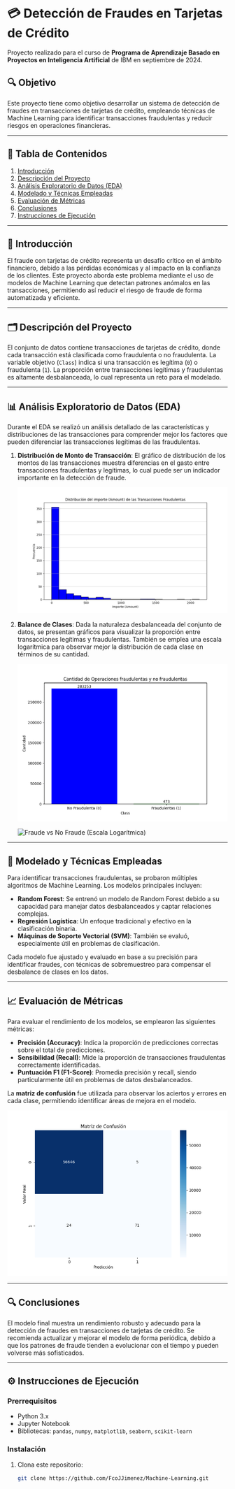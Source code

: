 # 💳 Detección de Fraudes en Tarjetas de Crédito

Proyecto realizado para el curso de **Programa de Aprendizaje Basado en Proyectos en Inteligencia Artificial** de IBM en septiembre de 2024.

## 🔍 Objetivo

Este proyecto tiene como objetivo desarrollar un sistema de detección de fraudes en transacciones de tarjetas de crédito, empleando técnicas de Machine Learning para identificar transacciones fraudulentas y reducir riesgos en operaciones financieras.

---

## 📑 Tabla de Contenidos

1. [Introducción](#📝-introducción)
2. [Descripción del Proyecto](#🗂️-descripción-del-proyecto)
3. [Análisis Exploratorio de Datos (EDA)](#📊-análisis-exploratorio-de-datos-eda)
4. [Modelado y Técnicas Empleadas](#🤖-modelado-y-técnicas-empleadas)
5. [Evaluación de Métricas](#📈-evaluación-de-métricas)
6. [Conclusiones](#🔍-conclusiones)
7. [Instrucciones de Ejecución](#⚙️-instrucciones-de-ejecución)

---

## 📝 Introducción

El fraude con tarjetas de crédito representa un desafío crítico en el ámbito financiero, debido a las pérdidas económicas y al impacto en la confianza de los clientes. Este proyecto aborda este problema mediante el uso de modelos de Machine Learning que detectan patrones anómalos en las transacciones, permitiendo así reducir el riesgo de fraude de forma automatizada y eficiente.

---

## 🗂️ Descripción del Proyecto

El conjunto de datos contiene transacciones de tarjetas de crédito, donde cada transacción está clasificada como fraudulenta o no fraudulenta. La variable objetivo (`Class`) indica si una transacción es legítima (`0`) o fraudulenta (`1`). La proporción entre transacciones legítimas y fraudulentas es altamente desbalanceada, lo cual representa un reto para el modelado.

---

## 📊 Análisis Exploratorio de Datos (EDA)

Durante el EDA se realizó un análisis detallado de las características y distribuciones de las transacciones para comprender mejor los factores que pueden diferenciar las transacciones legítimas de las fraudulentas.

1. **Distribución de Monto de Transacción**: El gráfico de distribución de los montos de las transacciones muestra diferencias en el gasto entre transacciones fraudulentas y legítimas, lo cual puede ser un indicador importante en la detección de fraude.

   ![Distribución de Monto de Fraude](charts/fraud_amount_distribution.png)

2. **Balance de Clases**: Dada la naturaleza desbalanceada del conjunto de datos, se presentan gráficos para visualizar la proporción entre transacciones legítimas y fraudulentas. También se emplea una escala logarítmica para observar mejor la distribución de cada clase en términos de su cantidad.

   ![Fraude vs No Fraude](charts/fraud_vs_no_fraud.png)
   
   ![Fraude vs No Fraude (Escala Logarítmica)](charts/deteccion-fraudes-tarjetas/images/fraud_vs_no_fraud_log.png)

---

## 🤖 Modelado y Técnicas Empleadas

Para identificar transacciones fraudulentas, se probaron múltiples algoritmos de Machine Learning. Los modelos principales incluyen:

- **Random Forest**: Se entrenó un modelo de Random Forest debido a su capacidad para manejar datos desbalanceados y captar relaciones complejas.
- **Regresión Logística**: Un enfoque tradicional y efectivo en la clasificación binaria.
- **Máquinas de Soporte Vectorial (SVM)**: También se evaluó, especialmente útil en problemas de clasificación.

Cada modelo fue ajustado y evaluado en base a su precisión para identificar fraudes, con técnicas de sobremuestreo para compensar el desbalance de clases en los datos.

---
<a name="📈-evaluación-de-métricas"><a>
## 📈 Evaluación de Métricas

Para evaluar el rendimiento de los modelos, se emplearon las siguientes métricas:

- **Precisión (Accuracy)**: Indica la proporción de predicciones correctas sobre el total de predicciones.
- **Sensibilidad (Recall)**: Mide la proporción de transacciones fraudulentas correctamente identificadas.
- **Puntuación F1 (F1-Score)**: Promedia precisión y recall, siendo particularmente útil en problemas de datos desbalanceados.

La **matriz de confusión** fue utilizada para observar los aciertos y errores en cada clase, permitiendo identificar áreas de mejora en el modelo.

   ![Matriz de Confusión](charts/confusion_matrix.png)

---

## 🔍 Conclusiones

El modelo final muestra un rendimiento robusto y adecuado para la detección de fraudes en transacciones de tarjetas de crédito. Se recomienda actualizar y mejorar el modelo de forma periódica, debido a que los patrones de fraude tienden a evolucionar con el tiempo y pueden volverse más sofisticados.

---

## ⚙️ Instrucciones de Ejecución

### Prerrequisitos

- Python 3.x
- Jupyter Notebook
- Bibliotecas: `pandas`, `numpy`, `matplotlib`, `seaborn`, `scikit-learn`

### Instalación

1. Clona este repositorio:
   ```bash
   git clone https://github.com/FcoJJimenez/Machine-Learning.git
